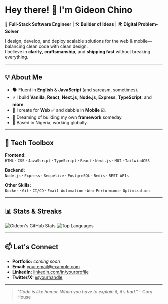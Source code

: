 # Hey there! 👋 I'm Gideon Chino

🚀 **Full-Stack Software Engineer** | 🛠 **Builder of Ideas** | 🌍 **Digital Problem-Solver**  

I design, develop, and deploy scalable solutions for the web & mobile—balancing clean code with clean design.  
I believe in **clarity**, **craftsmanship**, and **shipping fast** without breaking everything.  

---

## 💡 About Me  
- 🗣 Fluent in **English** & **JavaScript** (and sarcasm, sometimes).  
- ⚡ I build **Vanilla**, **React**, **Next.js**, **Node.js**, **Express**, **TypeScript**, and **more**.  
- 📱 I create for **Web** ✅ and dabble in **Mobile** ☑️.  
- 💭 Dreaming of building my own **framework** someday.  
- 📍 Based in Nigeria, working globally.

---

## 🧰 Tech Toolbox  
**Frontend:**  
`HTML` · `CSS` · `JavaScript` · `TypeScript` · `React` · `Next.js` · `MUI` · `TailwindCSS`  

**Backend:**  
`Node.js` · `Express` · `Sequelize` · `PostgreSQL` · `Redis` · `REST APIs`  

**Other Skills:**  
`Docker` · `Git` · `CI/CD` · `Email Automation` · `Web Performance Optimization`  

---

## 📊 Stats & Streaks
![Gideon's GitHub Stats](https://github-readme-stats.vercel.app/api?username=gideonchino&show_icons=true&theme=radical)
![Top Languages](https://github-readme-stats.vercel.app/api/top-langs/?username=gideonchino&layout=compact&theme=radical)

---

## 📫 Let's Connect  
- **Portfolio:** _coming soon_  
- **Email:** [your.email@example.com](mailto:your.email@example.com)  
- **LinkedIn:** [linkedin.com/in/yourprofile](https://linkedin.com/in/yourprofile)  
- **Twitter/X:** [@yourhandle](https://twitter.com/yourhandle)  

---

> _"Code is like humor. When you have to explain it, it’s bad."_ – Cory House
